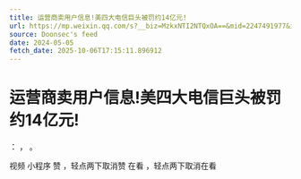 ```yaml
---
title: 运营商卖用户信息!美四大电信巨头被罚约14亿元!
url: https://mp.weixin.qq.com/s?__biz=MzkxNTI2NTQxOA==&mid=2247491977&idx=1&sn=9c9ff064f22a7d8663f59514eb72d53a
source: Doonsec's feed
date: 2024-05-05
fetch_date: 2025-10-06T17:15:11.896912
---
```


# 运营商卖用户信息!美四大电信巨头被罚约14亿元!

：
，
。

视频
小程序
赞
，轻点两下取消赞
在看
，轻点两下取消在看